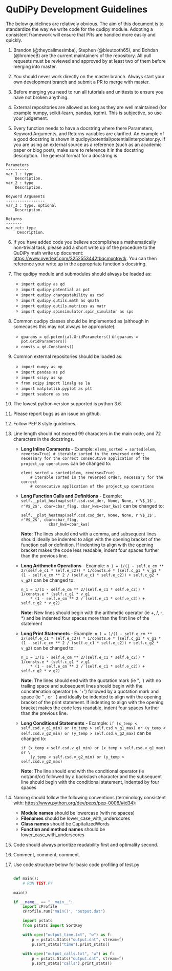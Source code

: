 # QuDiPy Development Guidelines

The below guidelines are relatively obvious. The aim of this document is to standardize the way we write code for the qudipy module. Adopting a consistent framework will ensure that PRs are handled more easily and quickly.

1. Brandon (@theycallmesimba), Stephen (@bleutooth65), and Bohdan (@hromecB) are the current maintainers of the repository. All pull requests must be reviewed and approved by at least two of them before merging into master.

2. You should never work directly on the master branch. Always start your own development branch and submit a PR to merge with master.

3. Before merging you need to run all tutorials and unittests to ensure you have not broken anything.

4. External repositories are allowed as long as they are well maintained (for example numpy, scikit-learn, pandas, tqdm). This is subjective, so use your judgement.

5. Every function needs to have a docstring where there Parameters, Keyword Arguments, and Returns variables are clarified. An example of a good docstring is shown in qudipy/potential/potentialInterpolator.py. If you are using an external source as a reference (such as an academic paper or blog post), make sure to reference it in the docstring description. The general format for a docstring is

```
Parameters
----------
var_1 : type
    Description.
var_2 : type
    Description.
   
Keyword Arguments
-----------------
var_3 : type, optional
    Description.
        
Returns
-------
var_ret: type
     Description. 
```

6. If you have added code you believe accomplishes a mathematically non-trivial task, please add a short write up of the procedure to the QuDiPy math write up document: https://www.overleaf.com/3252553442tbqcmxntqvtk. You can then reference your write up in the appropriate function's docstring.

7. The qudipy module and submodules should always be loaded as:
	* `import qudipy as qd`
	* `import qudipy.potential as pot`
	* `import qudipy.chargestability as csd`
	* `import qudipy.qutils.math as qmath`
	* `import qudipy.qutils.matrices as matr`
	* `import qudipy.spinsimulator.spin_simulator as sps`

8. Common qudipy classes should be implemented as (although in somecases this may not always be appropriate):
	* `gparams = qd.potential.GridParameters()` or `gparams = pot.GridParameters()`
	* `consts = qd.Constants()`

9. Common external repositories should be loaded as:
	* `import numpy as np`
	* `import pandas as pd`
	* `import scipy as sp`
	* `from scipy import linalg as la`
	* `import matplotlib.pyplot as plt`
	* `import seaborn as sns`

8. The lowest python version supported is python 3.6.

9. Please report bugs as an issue on github.

10. Follow PEP 8 style guidelines.

11. Line length should not exceed 99 characters in the main code, and 72 characters in the docstrings.
	* **Long Inline Comments** - Example: 
	`elems_sorted = sorted(elem, reverse=True) # iterable sorted in the reversed order; necessary for the correct consecutive application of the project_up operations`
	can be changed to:
		```
		elems_sorted = sorted(elem, reverse=True)
		    # iterable sorted in the reversed order; necessary for the correct 
		    # consecutive application of the project_up operations
		```
	* **Long Function Calls and Definitions** - Example: 
	`self.__plot_heatmap(self.csd.csd_der, None, None, r'V$_1$', r'V$_2$', cbar=cbar_flag, cbar_kws=cbar_kws)`
	can be changed to:
		```
		self.__plot_heatmap(self.csd.csd_der, None, None, r'V$_1$', r'V$_2$', cbar=cbar_flag, 
				    cbar_kws=cbar_kws)
		```

		**Note**: The lines should end with a comma, and subsequent lines should ideally be indented to align with the opening bracket of the function call or definition. If indenting to align with the opening bracket makes the code less readable, indent four spaces further than the previous line.
	* **Long Arithmetic Operations** - Example: 
	`n_1 = 1/(1 - self.e_cm ** 2/(self.e_c1 * self.e_c2)) * 1/consts.e * (self.c_g1 * v_g1 * (1 - self.e_cm ** 2 / (self.e_c1 * self.e_c2)) + self.c_g2 * v_g2)`
	can be changed to:
		```
		n_1 = 1/(1 - self.e_cm ** 2/(self.e_c1 * self.e_c2)) * 1/consts.e * (self.c_g1 * v_g1 
			* (1 - self.e_cm ** 2 / (self.e_c1 * self.e_c2)) + self.c_g2 * v_g2)
		```
		**Note**: New lines should begin with the arithmetic operator (ie +, /, -, *) and be indented four spaces more than the first line of the statement
	* **Long Print Statements** - Example: 
	`n_1 = 1/(1 - self.e_cm ** 2/(self.e_c1 * self.e_c2)) * 1/consts.e * (self.c_g1 * v_g1 * (1 - self.e_cm ** 2 / (self.e_c1 * self.e_c2)) + self.c_g2 * v_g2)`
	can be changed to:
		```
		n_1 = 1/(1 - self.e_cm ** 2/(self.e_c1 * self.e_c2)) * 1/consts.e * (self.c_g1 * v_g1 
			* (1 - self.e_cm ** 2 / (self.e_c1 * self.e_c2)) + self.c_g2 * v_g2)
		```
		**Note**: The lines should end with the quotation mark (ie ", ') with no trailing space and subsequent lines should begin with the concatenation operator (ie. '+') followed by a quotation mark and space (ie " , or ' ) and ideally be indented to align with the opening bracket of the print statement. If indenting to align with the opening bracket makes the code less readable, indent four spaces further than the previous line.
	* **Long Conditional Statements** - Example: 
	`if (x_temp < self.csd.v_g1_min) or (x_temp > self.csd.v_g1_max) or (y_temp < self.csd.v_g2_min) or (y_temp > self.csd.v_g2_max)`
	can be changed to:
		```
		if (x_temp < self.csd.v_g1_min) or (x_temp > self.csd.v_g1_max) or \
		    (y_temp < self.csd.v_g2_min) or (y_temp > self.csd.v_g2_max)
		```

		**Note**: The line should end with the conditional operator (ie not/and/or) followed by a backslash character and the subsequent line should begin with the conditional statement, indented by four spaces

12. Naming should follow the following conventions (terminology consistent with: https://www.python.org/dev/peps/pep-0008/#id34):
	* **Module names** should be lowercase (with no spaces)
	* **Filenames** should be lower_case_with_underscores
	* **Class names** should be CapitalizedWords
	* **Function and method names** should be lower_case_with_underscores

13. Code should always prioritize readability first and optimality second.

14. Comment, comment, comment.

15. Use code structure below for basic code profiling of test.py

	```python
	
	def main():
		# RUN TEST.PY

	main()

	if __name__ == "__main__":
		import cProfile
		cProfile.run('main()', "output.dat")

		import pstats
		from pstats import SortKey

		with open("output_time.txt", "w") as f:
			p = pstats.Stats("output.dat", stream=f)
			p.sort_stats("time").print_stats()     
			
		with open("output_calls.txt", "w") as f:
			p = pstats.Stats("output.dat", stream=f)
			p.sort_stats("calls").print_stats()
	```		
